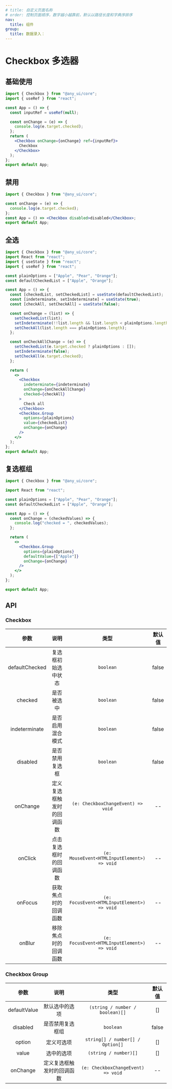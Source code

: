 ```yaml
---
# title: 自定义页面名称
# order: 控制页面顺序，数字越小越靠前，默认以路径长度和字典序排序
nav:
  title: 组件
group:
  title: 数据录入：
---
```


# Checkbox 多选器

## 基础使用

```jsx
import { Checkbox } from "@any_ui/core";
import { useRef } from "react";

const App = () => {
  const inputRef = useRef(null);

  const onChange = (e) => {
    console.log(e.target.checked);
  };
  return (
    <Checkbox onChange={onChange} ref={inputRef}>
      Checkbox
    </Checkbox>
  );
};
export default App;
```

## 禁用

```jsx
import { Checkbox } from "@any_ui/core";

const onChange = (e) => {
  console.log(e.target.checked);
};
const App = () => <Checkbox disabled>disabled</Checkbox>;
export default App;
```

## 全选

```jsx
import { Checkbox } from "@any_ui/core";
import React from "react";
import { useState } from "react";
import { useRef } from "react";

const plainOptions = ["Apple", "Pear", "Orange"];
const defaultCheckedList = ["Apple", "Orange"];

const App = () => {
  const [checkedList, setCheckedList] = useState(defaultCheckedList);
  const [indeterminate, setIndeterminate] = useState(true);
  const [checkAll, setCheckAll] = useState(false);

  const onChange = (list) => {
    setCheckedList(list);
    setIndeterminate(!!list.length && list.length < plainOptions.length);
    setCheckAll(list.length === plainOptions.length);
  };

  const onCheckAllChange = (e) => {
    setCheckedList(e.target.checked ? plainOptions : []);
    setIndeterminate(false);
    setCheckAll(e.target.checked);
  };

  return (
    <>
      <Checkbox
        indeterminate={indeterminate}
        onChange={onCheckAllChange}
        checked={checkAll}
      >
        Check all
      </Checkbox>
      <Checkbox.Group
        options={plainOptions}
        value={checkedList}
        onChange={onChange}
      />
    </>
  );
};
export default App;
```

## 复选框组

```jsx
import { Checkbox } from "@any_ui/core";

import React from "react";

const plainOptions = ["Apple", "Pear", "Orange"];
const defaultCheckedList = ["Apple", "Orange"];

const App = () => {
  const onChange = (checkedValues) => {
    console.log("checked = ", checkedValues);
  };

  return (
    <>
      <Checkbox.Group
        options={plainOptions}
        defaultValue={["Apple"]}
        onChange={onChange}
      />
    </>
  );
};

export default App;
```

## API

### Checkbox

|      参数      |            说明            |                    类型                     | 默认值 |
| :------------: | :------------------------: | :-----------------------------------------: | :----: |
| defaultChecked |     复选框初始选中状态     |                  `boolean`                  | false  |
|    checked     |         是否被选中         |                  `boolean`                  | false  |
| indeterminate  |      是否启用混合模式      |                  `boolean`                  | false  |
|    disabled    |       是否禁用复选框       |                  `boolean`                  | false  |
|    onChange    | 定义复选框触发时的回调函数 |     `(e: CheckboxChangeEvent) => void`      |   --   |
|    onClick     |   点击复选框时的回调函数   | `(e: MouseEvent<HTMLInputElement>) => void` |   --   |
|    onFocus     |    获取焦点时的回调函数    | `(e: FocusEvent<HTMLInputElement>) => void` |   --   |
|     onBlur     |    移除焦点时的回调函数    | `(e: FocusEvent<HTMLInputElement>) => void` |   --   |

### Checkbox Group

|     参数     |            说明            |                类型                | 默认值 |
| :----------: | :------------------------: | :--------------------------------: | :----: |
| defaultValue |       默认选中的选项       |  `(string / number / boolean)[]`   |   []   |
|   disabled   |      是否禁用复选框组      |             `boolean`              | false  |
|    option    |         定义可选项         |  `string[] / number[] / Option[]`  |   []   |
|    value     |         选中的选项         |       `(string / number)[]`        |   []   |
|   onChange   | 定义复选框触发时的回调函数 | `(e: CheckboxChangeEvent) => void` |   --   |
